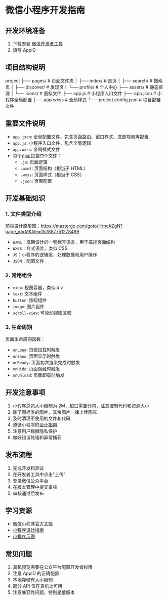 # 微信小程序开发指南

## 开发环境准备

1. 下载安装 [微信开发者工具](https://developers.weixin.qq.com/miniprogram/dev/devtools/download.html)
2. 填写 AppID

## 项目结构说明

project
├── pages/ # 页面文件夹
│ ├── index/ # 首页
│ ├── search/ # 搜索页
│ ├── discover/ # 发现页
│ └── profile/ # 个人中心
├── assets/ # 静态资源
│ └── icons/ # 图标文件
├── app.js # 小程序入口文件
├── app.json # 小程序全局配置
├── app.wxss # 全局样式
└── project.config.json # 项目配置文件


## 重要文件说明

- `app.json`: 全局配置文件，包含页面路由、窗口样式、底部导航等配置
- `app.js`: 小程序入口文件，包含全局逻辑
- `app.wxss`: 全局样式文件
- 每个页面包含四个文件：
  - `.js`: 页面逻辑
  - `.wxml`: 页面结构（相当于 HTML）
  - `.wxss`: 页面样式（相当于 CSS）
  - `.json`: 页面配置

## 开发基础知识

### 1. 文件类型介绍

前端设计原型图：https://mastergo.com/goto/HrncAZgN?page_id=M&file=152887751273499 
- `WXML`：框架设计的一套标签语言，用于描述页面结构
- `WXSS`：样式语言，类似 CSS
- `JS`：小程序的逻辑层，处理数据和用户操作
- `JSON`：配置文件

### 2. 常用组件

- `view`: 视图容器，类似 div
- `text`: 文本组件
- `button`: 按钮组件
- `image`: 图片组件
- `scroll-view`: 可滚动视图区域

### 3. 生命周期

页面生命周期函数：
- `onLoad`: 页面加载时触发
- `onShow`: 页面显示时触发
- `onReady`: 页面初次渲染完成时触发
- `onHide`: 页面隐藏时触发
- `onUnload`: 页面卸载时触发


## 开发注意事项

1. 小程序总包大小限制为 2M，超过需要分包，注意控制代码和资源大小
2. 除了图标类的图片，其余图片一律上传图床
3. 及时清理不使用的文件和代码
4. 遵循小程序的[设计指南](https://developers.weixin.qq.com/miniprogram/design/)
5. 注意用户数据隐私保护
6. 做好错误处理和异常捕获


## 发布流程

1. 完成开发和测试
2. 在开发者工具中点击"上传"
3. 登录微信公众平台
4. 在版本管理中提交审核
5. 审核通过后发布

## 学习资源

- [微信小程序官方文档](https://developers.weixin.qq.com/miniprogram/dev/framework/)
- [小程序设计指南](https://developers.weixin.qq.com/miniprogram/design/)
- [小程序示例](https://developers.weixin.qq.com/miniprogram/dev/demo.html)

## 常见问题

1. 真机预览需要在公众平台配置开发者权限
2. 注意 AppID 的正确配置
3. 本地存储有大小限制
4. 部分 API 仅在真机上可用
5. 注意兼容性问题，特别是低版本

